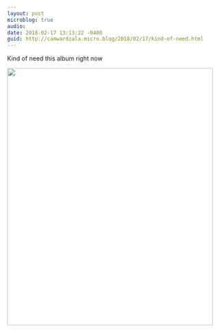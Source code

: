 ```yaml
---
layout: post
microblog: true
audio: 
date: 2018-02-17 13:13:22 -0400
guid: http://camwardzala.micro.blog/2018/02/17/kind-of-need.html
---
```

Kind of need this album right now

<img src="http://www.camwardzala.com/uploads/2018/807f8e4736.jpg" width="480" height="600" />
